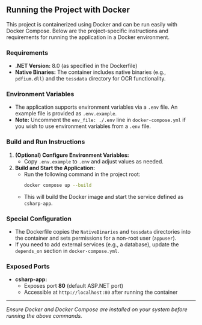 ## Running the Project with Docker

This project is containerized using Docker and can be run easily with Docker Compose. Below are the project-specific instructions and requirements for running the application in a Docker environment.

### Requirements
- **.NET Version:** 8.0 (as specified in the Dockerfile)
- **Native Binaries:** The container includes native binaries (e.g., `pdfium.dll`) and the `tessdata` directory for OCR functionality.

### Environment Variables
- The application supports environment variables via a `.env` file. An example file is provided as `.env.example`.
- **Note:** Uncomment the `env_file: ./.env` line in `docker-compose.yml` if you wish to use environment variables from a `.env` file.

### Build and Run Instructions
1. **(Optional) Configure Environment Variables:**
   - Copy `.env.example` to `.env` and adjust values as needed.
2. **Build and Start the Application:**
   - Run the following command in the project root:
     ```sh
     docker compose up --build
     ```
   - This will build the Docker image and start the service defined as `csharp-app`.

### Special Configuration
- The Dockerfile copies the `NativeBinaries` and `tessdata` directories into the container and sets permissions for a non-root user (`appuser`).
- If you need to add external services (e.g., a database), update the `depends_on` section in `docker-compose.yml`.

### Exposed Ports
- **csharp-app:**
  - Exposes port **80** (default ASP.NET port)
  - Accessible at `http://localhost:80` after running the container

---

*Ensure Docker and Docker Compose are installed on your system before running the above commands.*